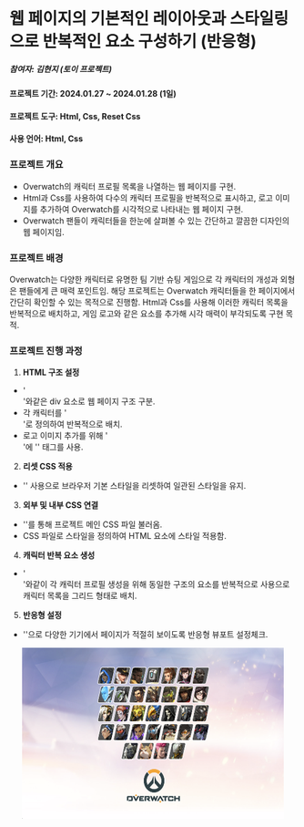 # 웹 페이지의 기본적인 레이아웃과 스타일링으로 반복적인 요소 구성하기 (반응형)

##### 참여자: 김현지 (토이 프로젝트)  
  
#### 프로젝트 기간: 2024.01.27 ~ 2024.01.28 (1일)  
  
#### 프로젝트 도구: Html, Css, Reset Css
  
#### 사용 언어: Html, Css
  
### 프로젝트 개요  
  - Overwatch의 캐릭터 프로필 목록을 나열하는 웹 페이지를 구현.
  - Html과 Css를 사용하여 다수의 캐릭터 프로필을 반복적으로 표시하고, 로고 이미지를 추가하여 Overwatch를 시각적으로 나타내는 웹 페이지 구현.
  - Overwatch 팬들이 캐릭터들을 한눈에 살펴볼 수 있는 간단하고 깔끔한 디자인의 웹 페이지임. 
  
### 프로젝트 배경  
Overwatch는 다양한 캐릭터로 유명한 팀 기반 슈팅 게임으로 각 캐릭터의 개성과 외형은 팬들에게 큰 매력 포인트임.
해당 프로젝트는 Overwatch 캐릭터들을 한 페이지에서 간단히 확인할 수 있는 목적으로 진행함.
Html과 Css를 사용해 이러한 캐릭터 목록을 반복적으로 배치하고, 게임 로고와 같은 요소를 추가해 시각 매력이 부각되도록 구현 목적.
  
### 프로젝트 진행 과정  
1. **HTML 구조 설정**
  - '<div class="container">'와같은 div 요소로 웹 페이지 구조 구분.
  - 각 캐릭터를 '<div class="hero">'로 정의하여 반복적으로 배치.
  - 로고 이미지 추가를 위해 '<div class="logo">'에 '<img>' 태그를 사용.

2. **리셋 CSS 적용**
  - '<link rel="stylesheet" href="https://cdn.jsdelivr.net/npm/reset-css@5.0.2/reset.min.css">' 사용으로 브라우저 기본 스타일을 리셋하여 일관된 스타일을 유지.

3. **외부 및 내부 CSS 연결**
  - '<link rel="stylesheet" href="./main.css">'를 통해 프로젝트 메인 CSS 파일 불러옴.
  - CSS 파일로 스타일을 정의하여 HTML 요소에 스타일 적용함.

4. **캐릭터 반복 요소 생성**
  - '<div class="hero"><div class="image"></div></div>'와같이 각 캐릭터 프로필 생성을 위해 동일한 구조의 요소를 반복적으로 사용으로 캐릭터 목록을 그리드 형태로 배치.

5. **반응형 설정**
  - '<meta name="viewport" content="width=device-width, initial-scale=1.0">'으로 다양한 기기에서 페이지가 적절히 보이도록 반응형 뷰포트 설정체크.

<p align="center">
  <img width="460" height="300" src="./images/overwatch-heros-main page.png">
</p>